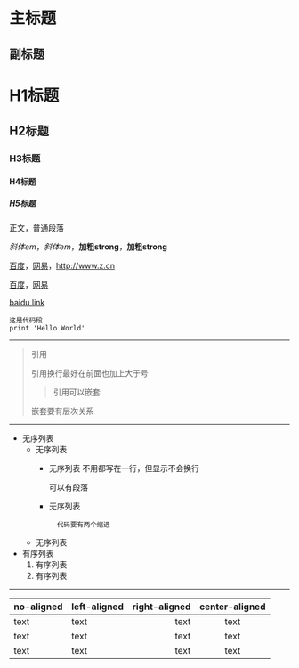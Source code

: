 主标题
========

副标题
--------

# H1标题 #

## H2标题 ##

### H3标题 ###

#### H4标题 ####

##### H5标题 #####

正文，普通段落

*斜体em*，_斜体em_，**加粗strong**，__加粗strong__

[百度](http://www.baidu.com)，[网易](http://www.163.com "链接上的title文字")，<http://www.z.cn>

[百度][1]，[网易][2]

[baidu link][]

[1]: http://www.baidu.com
[2]: http://www.163.com "链接上的title文字"
[baidu link]: <http://www.baidu.com> "参考ID可以省略"

    这是代码段
    print 'Hello World'

- - - - - - - -

> 引用
>
> 引用换行最好在前面也加上大于号
>
> > 引用可以嵌套
>
> 嵌套要有层次关系

****************

* 无序列表
    + 无序列表
        - 无序列表
          不用都写在一行，但显示不会换行

          可以有段落

        - 无序列表

                代码要有两个缩进

    + 无序列表
* 有序列表
    1. 有序列表
    2. 有序列表

* * * * * * * *

|no-aligned|left-aligned|right-aligned|center-aligned|
|---|:---|---:|:---:|
|text|text|text|text|
|text|text|text|text|
|text|text|text|text|
